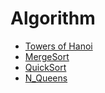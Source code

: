 Algorithm
===

-	[Towers of Hanoi](/Algorithm/Towers-of-Hanoi.md)
-	[MergeSort](/Algorithm/MergeSort.java)
-	[QuickSort](/Algorithm/QuickSort.java)
- [N_Queens](/Algorithm/N_Queens.java)

